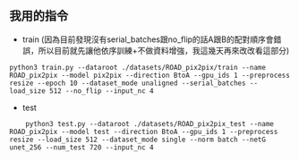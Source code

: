 ## 我用的指令

- train (因為目前發現沒有serial_batches跟no_flip的話A跟B的配對順序會錯誤，所以目前就先讓他依序訓練+不做資料增強，我這幾天再來改改看這部分)

```
python3 train.py --dataroot ./datasets/ROAD_pix2pix/train --name ROAD_pix2pix --model pix2pix --direction BtoA --gpu_ids 1 --preprocess resize --epoch 10 --dataset_mode unaligned --serial_batches --load_size 512 --no_flip --input_nc 4
```

- test

```
    python3 test.py --dataroot ./datasets/ROAD_pix2pix_test --name ROAD_pix2pix --model test --direction BtoA --gpu_ids 1 --preprocess resize --load_size 512 --dataset_mode single --norm batch --netG unet_256 --num_test 720 --input_nc 4
```
